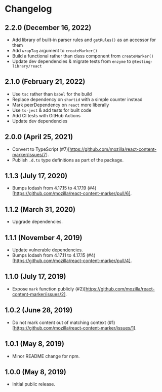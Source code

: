 # Changelog

## 2.2.0 (December 16, 2022)

- Add library of built-in parser rules and `getRules()` as an accessor for them
- Add `wrapTag` argument to `createMarker()`
- Build a functional rather than class component from `createMarker()`
- Update dev dependencies & migrate tests from `enzyme` to `@testing-library/react`

## 2.1.0 (February 21, 2022)

- Use `tsc` rather than `babel` for the build
- Replace dependency on `shortid` with a simple counter instead
- Mark peerDependency on `react` more liberally
- Use `ts-jest` & add tests for built code
- Add CI tests with GitHub Actions
- Update dev dependencies

## 2.0.0 (April 25, 2021)

- Convert to TypeScript (#7)[https://github.com/mozilla/react-content-marker/issues/7].
- Publish `.d.ts` type definitions as part of the package.

## 1.1.3 (July 17, 2020)

- Bumps lodash from 4.17.15 to 4.17.19 (#4)[https://github.com/mozilla/react-content-marker/pull/6].

## 1.1.2 (March 31, 2020)

- Upgrade dependencies.

## 1.1.1 (November 4, 2019)

- Update vulnerable dependencies.
- Bumps lodash from 4.17.11 to 4.17.15 (#4)[https://github.com/mozilla/react-content-marker/pull/4].

## 1.1.0 (July 17, 2019)

- Expose `mark` function publicly (#2)[https://github.com/mozilla/react-content-marker/issues/2].

## 1.0.2 (June 28, 2019)

- Do not mark content out of matching context (#1)[https://github.com/mozilla/react-content-marker/issues/1].

## 1.0.1 (May 8, 2019)

- Minor README change for npm.

## 1.0.0 (May 8, 2019)

- Initial public release.

